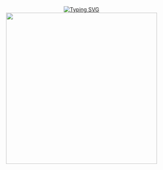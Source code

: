<div align="center">
      <a href="https://git.io/typing-svg"><img src="https://readme-typing-svg.demolab.com?font=Fira+Code&size=15&pause=1000&color=808080&center=true&vCenter=true&multiline=true&repeat=true&random=false&width=950&height=75&lines=always+try+to+be+deserve+better.;“opwx+was+here+bitch”." alt="Typing SVG" /></a>
<div align="center">
  <img height="400" src="https://64.media.tumblr.com/3179fc326c295ea75d2b1949d81d91d5/tumblr_p1xydubn8K1s8yicyo1_540.gifv"  />
</div>
